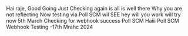  Hai raje, Good Going
 Just Checking again is all is well there
Why you  are not reflecting
Now testing via Poll SCM wil SEE
hey 
will you work
will try now
5th March  Checking for webhook success
Poll SCM
Haiii Poll SCM
Webhook Testing -17th Mrahc 2024
